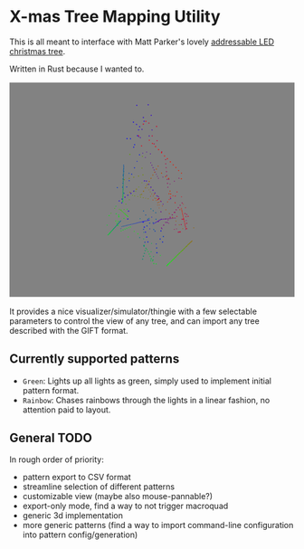 # X-mas Tree Mapping Utility

This is all meant to interface with Matt Parker's lovely [addressable LED christmas tree](https://github.com/standupmaths/xmastree2021).

Written in Rust because I wanted to.

![Rainbow Chaser Pattern](images/rainbow_chaser.png)

It provides a nice visualizer/simulator/thingie with a few selectable parameters to
control the view of any tree, and can import any tree described with the GIFT format.

## Currently supported patterns

- `Green`: Lights up all lights as green, simply used to implement initial pattern format.
- `Rainbow`: Chases rainbows through the lights in a linear fashion, no attention paid to layout.

## General TODO

In rough order of priority:

- pattern export to CSV format
- streamline selection of different patterns
- customizable view (maybe also mouse-pannable?)
- export-only mode, find a way to not trigger macroquad
- generic 3d implementation
- more generic patterns (find a way to import command-line configuration into pattern config/generation)
